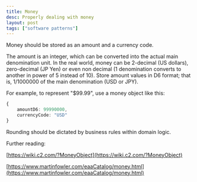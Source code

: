 ```yaml
---
title: Money
desc: Properly dealing with money
layout: post
tags: ["software patterns"]
---
```


Money should be stored as an amount and a currency code.

The amount is an integer, which can be converted into the actual main denomination unit. In the real world, money can be 2-decimal (US dollars), zero-decimal (JP Yen) or even non decimal (1 denomination converts to another in power of 5 instead of 10). Store amount values in D6 format; that is, 1/1000000 of the main denomination (USD or JPY).

For example, to represent "$99.99", use a money object like this:

```typescript
{
    amountD6: 99990000,
    currencyCode: "USD"
}
```

Rounding should be dictated by business rules within domain logic.

Further reading:

[https://wiki.c2.com/?MoneyObject](https://wiki.c2.com/?MoneyObject)

[https://www.martinfowler.com/eaaCatalog/money.html](https://www.martinfowler.com/eaaCatalog/money.html)
